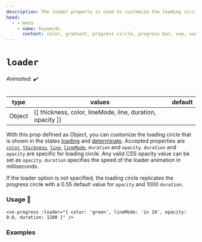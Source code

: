 ```yaml
---
description: The loader property is used to customize the loading circle that is shown in the states loading and determinate.
head:
  - - meta
    - name: keywords
      content: color, gradient, progress circle, progress bar, vue, vue3, vuejs, vue.js, dash, dashed, line
---
```


# `loader`

###### Animated: ✔️

| type   | values                                                      | default |
|--------|-------------------------------------------------------------|---------|
| Object | {\[ thickness, color, lineMode, line, duration, opacity \]} |         |

With this prop defined as Object, you can customize the loading circle that is shown in the states
[loading](loading.md) and [determinate](determinate.md). Accepted properties are [`color`](color.md), [`thickness`](thickness.md), [`line`](line.md),
[`lineMode`](lineMode.md), `duration` and `opacity`. `duration` and `opacity` are specific for loading circle. Any valid CSS 
opacity value can be set as `opacity`. `duration` specifies the speed of the loader animation in milliseconds. 

If the loader option is not 
specified, the loading circle replicates the progress circle with a 0.55 default value for `opacity` and 1000 `duration`.

### Usage 📜

```vue
<ve-progress :loader="{ color: 'green', lineMode: 'in 10', opacity: 0.6, duration: 1200 }" />
```

### Examples

<script setup>
  import LoaderBasic from "../../.vitepress/theme/Guide/Loader/LoaderBasic.vue";
</script>

<p>

<LoaderBasic>
<template #code>

<<< @/.vitepress/theme/Guide/Loader/Snippet1.vue

</template>
</LoaderBasic>

</p>


